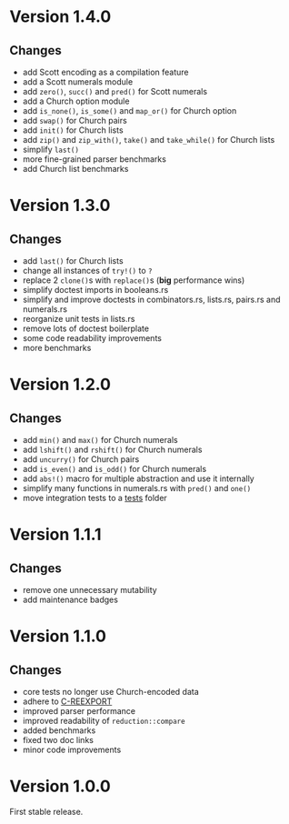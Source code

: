 Version 1.4.0
=============

Changes
-------

- add Scott encoding as a compilation feature
- add a Scott numerals module
- add `zero()`, `succ()` and `pred()` for Scott numerals
- add a Church option module
- add `is_none()`, `is_some()` and `map_or()` for Church option
- add `swap()` for Church pairs
- add `init()` for Church lists
- add `zip()` and `zip_with()`, `take()` and `take_while()` for Church lists
- simplify `last()`
- more fine-grained parser benchmarks
- add Church list benchmarks

Version 1.3.0
=============

Changes
-------

- add `last()` for Church lists
- change all instances of `try!()` to `?`
- replace 2 `clone()`s with `replace()`s (**big** performance wins)
- simplify doctest imports in booleans.rs
- simplify and improve doctests in combinators.rs, lists.rs, pairs.rs and numerals.rs
- reorganize unit tests in lists.rs
- remove lots of doctest boilerplate
- some code readability improvements
- more benchmarks

Version 1.2.0
=============

Changes
-------

- add `min()` and `max()` for Church numerals
- add `lshift()` and `rshift()` for Church numerals
- add `uncurry()` for Church pairs
- add `is_even()` and `is_odd()` for Church numerals
- add `abs!()` macro for multiple abstraction and use it internally
- simplify many functions in numerals.rs with `pred()` and `one()`
- move integration tests to a [tests](https://github.com/ljedrz/lambda_calculus/tree/master/tests) folder

Version 1.1.1
=============

Changes
-------

- remove one unnecessary mutability
- add maintenance badges

Version 1.1.0
=============

Changes
-------

- core tests no longer use Church-encoded data
- adhere to [C-REEXPORT](https://github.com/brson/rust-api-guidelines#c-reexport)
- improved parser performance
- improved readability of `reduction::compare`
- added benchmarks
- fixed two doc links
- minor code improvements

Version 1.0.0
=============

First stable release.
